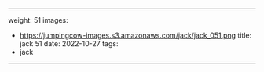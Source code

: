 
---
weight: 51
images:
- https://jumpingcow-images.s3.amazonaws.com/jack/jack_051.png
title: jack 51
date: 2022-10-27
tags:
- jack
---
